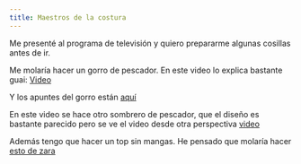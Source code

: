 ```yaml
---
title: Maestros de la costura
---
```


Me presenté al programa de televisión y quiero prepararme algunas cosillas antes de ir.

Me molaría hacer un gorro de pescador. En este video lo explica bastante guai:
[Video](https://www.youtube.com/watch?v=pk_W4mPI-i4&ab_channel=vistiendomimaniqu%C3%AD)

Y los apuntes del gorro están [aquí](https://drive.google.com/file/d/1ePYdxpR_buzdp_RFMkCJ59HRinQ2Ek9q/view)

En este video se hace otro sombrero de pescador, que el diseño es bastante parecido pero se ve el video desde otra perspectiva [video](https://www.youtube.com/watch?v=SVTSRiD2OS4&ab_channel=CarolinaLlano)

Además tengo que hacer un top sin mangas. He pensado que molaría hacer [esto de zara](https://www.zara.com/es/es/top-crop-tacto-suave-p01131807.html?v1=64138902&v2=1549234) 
